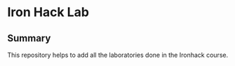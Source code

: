 # Iron Hack Lab

## Summary

This repository helps to add all the laboratories done in the Ironhack course.